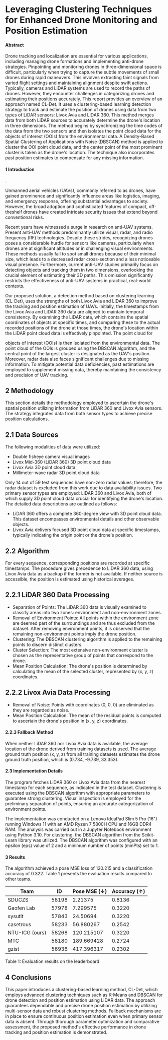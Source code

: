 # Leveraging Clustering Techniques for Enhanced Drone Monitoring and Position Estimation

#### Abstract

Drone tracking and localization are essential for various applications, including managing drone formations and implementing anti-drone strategies. Pinpointing and monitoring drones in three-dimensional space is difficult, particularly when trying to capture the subtle movements of small drones during rapid maneuvers. This involves extracting faint signals from varied flight settings and maintaining alignment despite swift actions. Typically, cameras and LiDAR systems are used to record the paths of drones. However, they encounter challenges in categorizing drones and estimating their positions accurately. This report provides an overview of an approach named CL-Det. It uses a clustering-based learning detection strategy to track and estimate the position of drones using data from two types of LiDAR sensors: Livox Avia and LiDAR 360. This method merges data from both LiDAR sources to accurately determine the drone's location in three dimensions. The method begins by synchronizing the time codes of the data from the two sensors and then isolates the point cloud data for the objects of interest (OOIs) from the environmental data. A Density-Based Spatial Clustering of Applications with Noise (DBSCAN) method is applied to cluster the OOI point cloud data, and the center point of the most prominent cluster is taken as the drone's location. The technique also incorporates past position estimates to compensate for any missing information.

#### 1 Introduction

.

Unmanned aerial vehicles (UAVs), commonly referred to as drones, have gained prominence and significantly influence areas like logistics, imaging, and emergency response, offering substantial advantages to society. However, the broad adoption and sophisticated features of compact, off-theshelf drones have created intricate security issues that extend beyond conventional risks.

Recent years have witnessed a surge in research on anti-UAV systems. Present anti-UAV methods predominantly utilize visual, radar, and radio frequency (RF) technologies. Despite these strides, recognizing drones poses a considerable hurdle for sensors like cameras, particularly when drones are at significant altitudes or in challenging visual environments. These methods usually fail to spot small drones because of their minimal size, which leads to a decreased radar cross-section and a less noticeable visual presence. Furthermore, current anti-UAV studies primarily focus on detecting objects and tracking them in two dimensions, overlooking the crucial element of estimating their 3D paths. This omission significantly restricts the effectiveness of anti-UAV systems in practical, real-world contexts.

Our proposed solution, a detection method based on clustering learning (CL-Det), uses the strengths of both Livox Avia and LiDAR 360 to improve the tracking and position estimation of UAVs. Initially, the timestamps from the Livox Avia and LiDAR 360 data are aligned to maintain temporal consistency. By examining the LiDAR data, which contains the spatial coordinates of objects at specific times, and comparing these to the actual recorded positions of the drone at those times, the drone's location within the LiDAR point cloud data is effectively pinpointed. The point cloud for

objects of interest (OOIs) is then isolated from the environmental data. The point cloud of the OOIs is grouped using the DBSCAN algorithm, and the central point of the largest cluster is designated as the UAV's position. Moreover, radar data also faces significant challenges due to missing information. To mitigate potential data deficiencies, past estimations are employed to supplement missing data, thereby maintaining the consistency and precision of UAV tracking.

## 2 Methodology

This section details the methodology employed to ascertain the drone's spatial position utilizing information from LiDAR 360 and Livox Avia sensors. The strategy integrates data from both sensor types to achieve precise position calculations.

## 2.1 Data Sources

The following modalities of data were utilized:

- Double fisheye camera visual images
- Livox Mid-360 (LiDAR 360) 3D point cloud data
- Livox Avia 3D point cloud data
- Millimeter-wave radar 3D point cloud data

Only 14 out of 59 test sequences have non-zero radar values; therefore, the radar dataset is excluded from this work due to data availability issues. Two primary sensor types are employed: LiDAR 360 and Livox Avia, both of which supply 3D point cloud data crucial for identifying the drone's location. The detailed data descriptions are outlined as follows:

- LiDAR 360 offers a complete 360-degree view with 3D point cloud data. This dataset encompasses environmental details and other observable objects.
- Livox Avia delivers focused 3D point cloud data at specific timestamps, typically indicating the origin point or the drone's position.

## 2.2 Algorithm

For every sequence, corresponding positions are recorded at specific timestamps. The procedure gives precedence to LiDAR 360 data, using Livox Avia data as a backup if the former is not available. If neither source is accessible, the position is estimated using historical averages.

## 2.2.1 LiDAR 360 Data Processing

- Separation of Points: The LiDAR 360 data is visually examined to classify areas into two zones: environment and non-environment zones.
- Removal of Environment Points: All points within the environment zone are deemed part of the surroundings and are thus excluded from the dataset. After removing environment points, it is observed that the remaining non-environment points imply the drone position.
- Clustering: The DBSCAN clustering algorithm is applied to the remaining points to discern distinct clusters.
- Cluster Selection: The most extensive non-environment cluster is chosen as the representative group of points that correspond to the drone.
- Mean Position Calculation: The drone's position is determined by calculating the mean of the selected cluster, represented by (x, y, z) coordinates.

## 2.2.2 Livox Avia Data Processing

- Removal of Noise: Points with coordinates (0, 0, 0) are eliminated as they are regarded as noise.
- Mean Position Calculation: The mean of the residual points is computed to ascertain the drone's position in (x, y, z) coordinates.

#### 2.2.3 Fallback Method

When neither LiDAR 360 nor Livox Avia data is available, the average location of the drone derived from training datasets is used. The average ground truth position (x, y, z) from all training datasets estimates the drone ground truth position, which is (0.734, -9.739, 33.353).

#### 2.3 Implementation Details

The program fetches LiDAR 360 or Livox Avia data from the nearest timestamp for each sequence, as indicated in the test dataset. Clustering is executed using the DBSCAN algorithm with appropriate parameters to guarantee strong clustering. Visual inspection is employed for the preliminary separation of points, ensuring an accurate categorization of environment points.

The implementation was conducted on a Lenovo IdeaPad Slim 5 Pro (16") running Windows 11 with an AMD Ryzen 7 5800H CPU and 16GB DDR4 RAM. The analysis was carried out in a Jupyter Notebook environment using Python 3.10. For clustering, the DBSCAN algorithm from the Scikit-Learn library was utilized. The DBSCAN algorithm was configured with an epsilon (eps) value of 2 and a minimum number of points (minPts) set to 1.

#### 3 Results

The algorithm achieved a pose MSE loss of 120.215 and a classification accuracy of 0.322. Table 1 presents the evaluation results compared to other teams.

| Team | ID | Pose MSE (↓) | Accuracy (↑) |
| --- | --- | --- | --- |
| SDUCZS | 58198 | 2.21375 | 0.8136 |
| Gaofen Lab | 57978 | 7.299575 | 0.3220 |
| sysutlt | 57843 | 24.50694 | 0.3220 |
| casetrous | 58233 | 56.880267 | 0.2542 |
| NTU-ICG (ours) | 58268 | 120.215107 | 0.3220 |
| MTC | 58180 | 189.669428 | 0.2724 |
| gzist | 56936 | 417.396317 | 0.2302 |

Table 1: Evaluation results on the leaderboard

## 4 Conclusions

This paper introduces a clustering-based learning method, CL-Det, which employs advanced clustering techniques such as K-Means and DBSCAN for drone detection and position estimation using LiDAR data. The approach guarantees dependable and precise drone position estimation by utilizing multi-sensor data and robust clustering methods. Fallback mechanisms are in place to ensure continuous position estimation even when primary sensor data is absent. Through thorough parameter optimization and comparative assessment, the proposed method's effective performance in drone tracking and position estimation is demonstrated.

